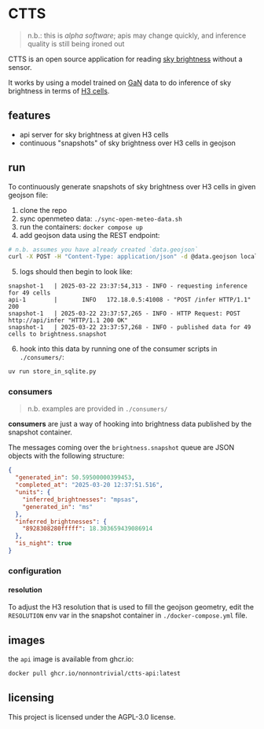 # CTTS

> n.b.: this is _alpha software_; apis may change quickly, and inference quality is still being ironed out

CTTS is an open source application for reading [sky brightness](https://en.wikipedia.org/wiki/Sky_brightness) without a sensor.

It works by using a model trained on [GaN](https://globeatnight.org/maps-data/) data to do inference of sky brightness in terms of [H3 cells](https://h3geo.org).

## features

- api server for sky brightness at given H3 cells
- continuous "snapshots" of sky brightness over H3 cells in geojson

## run

To continuously generate snapshots of sky brightness over H3 cells in given geojson file:

1. clone the repo
2. sync openmeteo data: `./sync-open-meteo-data.sh`
3. run the containers: `docker compose up`
4. add geojson data using the REST endpoint:

```sh
# n.b. assumes you have already created `data.geojson`
curl -X POST -H "Content-Type: application/json" -d @data.geojson localhost:8000/geojson
```

5. logs should then begin to look like:

```log
snapshot-1   | 2025-03-22 23:37:54,313 - INFO - requesting inference for 49 cells
api-1        |       INFO   172.18.0.5:41008 - "POST /infer HTTP/1.1" 200
snapshot-1   | 2025-03-22 23:37:57,265 - INFO - HTTP Request: POST http://api/infer "HTTP/1.1 200 OK"
snapshot-1   | 2025-03-22 23:37:57,268 - INFO - published data for 49 cells to brightness.snapshot
```

6. hook into this data by running one of the consumer scripts in `./consumers/`:

```sh
uv run store_in_sqlite.py
```

### consumers

> n.b. examples are provided in `./consumers/`

**consumers** are just a way of hooking into brightness data published by the snapshot container.

The messages coming over the `brightness.snapshot` queue are JSON objects with the following structure:

```json
{
  "generated_in": 50.59500000399453,
  "completed_at": "2025-03-20 12:37:51.516",
  "units": {
    "inferred_brightnesses": "mpsas",
    "generated_in": "ms"
  },
  "inferred_brightnesses": {
    "8928308280fffff": 18.303659439086914
  },
  "is_night": true
}
```

### configuration

#### resolution

To adjust the H3 resolution that is used to fill the geojson geometry, edit the `RESOLUTION` env var in
the snapshot container in `./docker-compose.yml` file.

## images

the `api` image is available from ghcr.io:

```sh
docker pull ghcr.io/nonnontrivial/ctts-api:latest

```

## licensing

This project is licensed under the AGPL-3.0 license.
